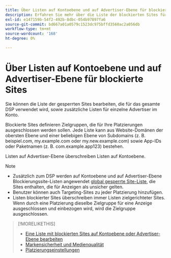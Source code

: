 ```yaml
---
title: Über Listen auf Kontoebene und auf Advertiser-Ebene für blockierte Sites
description: Erfahren Sie mehr über die Liste der blockierten Sites für ein Konto oder einen Advertiser.
exl-id: e147159b-54f2-492b-8dbc-054b97897fa6
source-git-commit: bd667a01a0579c1523dc975bffd3560ac2a056db
workflow-type: tm+mt
source-wordcount: '168'
ht-degree: 0%

---
```


# Über Listen auf Kontoebene und auf Advertiser-Ebene für blockierte Sites

Sie können die Liste der gesperrten Sites bearbeiten, die für das gesamte DSP verwendet wird, sowie zusätzliche Listen für einzelne Advertiser im Konto.

Blockierte Sites definieren Zielgruppen, die für Ihre Platzierungen ausgeschlossen werden sollen. Jede Liste kann aus Website-Domänen der obersten Ebene und einer beliebigen Ebene von Subdomains (z. B. beispiel.com, my.example.com oder my.new.example.com) sowie App-IDs oder Paketnamen (z. B. com.example.app123) bestehen.

Listen auf Advertiser-Ebene überschreiben Listen auf Kontoebene.

>[!NOTE]
>
>* Zusätzlich zum DSP werden auf Kontoebene und auf Advertiser-Ebene Blockierungssite-Listen angewendet [global gesperrte Site-Liste](/help/dsp/introduction/features/brand-safety-media-quality.md#global-blocked-sites), die Sites enthalten, die für Anzeigen als unsicher gelten.
>* Benutzer können auch Targeting-Sites zu jeder Platzierung hinzufügen.
>* Listen blockierter Sites überschreiben immer Listen zielgerichteter Sites. Wenn durch eine Platzierung dieselbe Zielgruppe für eine Anzeige ausgeschlossen und einbezogen wird, wird die Zielgruppe ausgeschlossen.


>[!MORELIKETHIS]
>
>* [Eine Liste mit blockierten Sites auf Kontoebene oder Advertiser-Ebene bearbeiten](/help/dsp/admin/blocked-sites-list-edit.md)
>* [Markensicherheit und Medienqualität](/help/dsp/introduction/features/brand-safety-media-quality.md)
>* [Platzierungseinstellungen](/help/dsp/campaign-management/placements/placement-settings.md)

